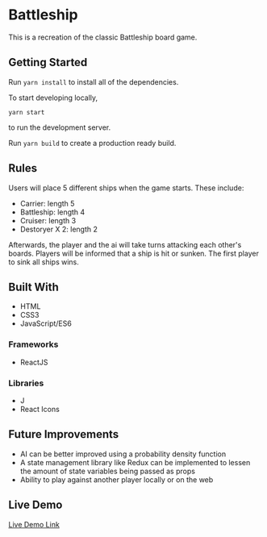 # Battleship

This is a recreation of the classic Battleship board game.

## Getting Started

Run `yarn install` to install all of the dependencies.

To start developing locally,

```
yarn start
```

to run the development server.

Run `yarn build` to create a production ready build.

## Rules

Users will place 5 different ships when the game starts. These include:

- Carrier: length 5
- Battleship: length 4
- Cruiser: length 3
- Destoryer X 2: length 2

Afterwards, the player and the ai will take turns attacking each other's boards.
Players will be informed that a ship is hit or sunken. The first player to sink all ships wins.

## Built With

- HTML
- CSS3
- JavaScript/ES6

### Frameworks

- ReactJS

### Libraries

- J
- React Icons

## Future Improvements

- AI can be better improved using a probability density function
- A state management library like Redux can be implemented to lessen the amount of state variables being passed as props
- Ability to play against another player locally or on the web

## Live Demo

[Live Demo Link](https://sizwemalobola.github.io/Battleship/)
